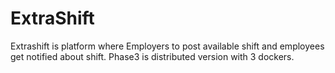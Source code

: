 # ExtraShift
Extrashift is platform where Employers to post available shift and employees get notified about shift.
Phase3 is distributed version with 3 dockers.
